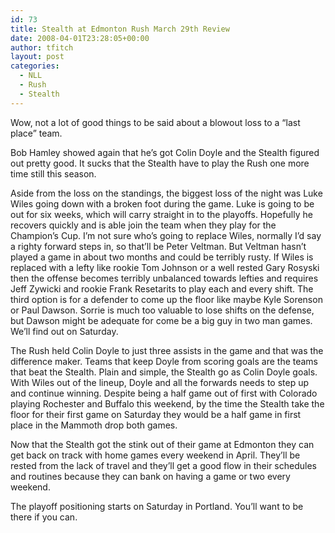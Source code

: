 ```yaml
---
id: 73
title: Stealth at Edmonton Rush March 29th Review
date: 2008-04-01T23:28:05+00:00
author: tfitch
layout: post
categories:
  - NLL
  - Rush
  - Stealth
---
```

Wow, not a lot of good things to be said about a blowout loss to a &#8220;last place&#8221; team.

Bob Hamley showed again that he&#8217;s got Colin Doyle and the Stealth figured out pretty good. It sucks that the Stealth have to play the Rush one more time still this season.

Aside from the loss on the standings, the biggest loss of the night was Luke Wiles going down with a broken foot during the game. Luke is going to be out for six weeks, which will carry straight in to the playoffs. Hopefully he recovers quickly and is able join the team when they play for the Champion&#8217;s Cup. I&#8217;m not sure who&#8217;s going to replace Wiles, normally I&#8217;d say a righty forward steps in, so that&#8217;ll be Peter Veltman. But Veltman hasn&#8217;t played a game in about two months and could be terribly rusty. If Wiles is replaced with a lefty like rookie Tom Johnson or a well rested Gary Rosyski then the offense becomes terribly unbalanced towards lefties and requires Jeff Zywicki and rookie Frank Resetarits to play each and every shift. The third option is for a defender to come up the floor like maybe Kyle Sorenson or Paul Dawson. Sorrie is much too valuable to lose shifts on the defense, but Dawson might be adequate for come be a big guy in two man games. We&#8217;ll find out on Saturday.

The Rush held Colin Doyle to just three assists in the game and that was the difference maker. Teams that keep Doyle from scoring goals are the teams that beat the Stealth. Plain and simple, the Stealth go as Colin Doyle goals. With Wiles out of the lineup, Doyle and all the forwards needs to step up and continue winning. Despite being a half game out of first with Colorado playing Rochester and Buffalo this weekend, by the time the Stealth take the floor for their first game on Saturday they would be a half game in first place in the Mammoth drop both games.

Now that the Stealth got the stink out of their game at Edmonton they can get back on track with home games every weekend in April. They&#8217;ll be rested from the lack of travel and they&#8217;ll get a good flow in their schedules and routines because they can bank on having a game or two every weekend.

The playoff positioning starts on Saturday in Portland. You&#8217;ll want to be there if you can.
